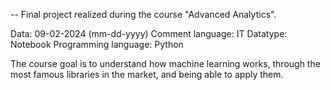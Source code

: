 -- Final project realized during the course "Advanced Analytics".


Data: 09-02-2024 (mm-dd-yyyy)
Comment language: IT
Datatype: Notebook
Programming language: Python


The course goal is to understand how machine learning works, through the most famous libraries in the market, and being able to apply them.
